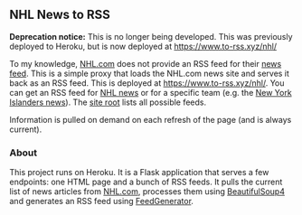 ## NHL News to RSS

**Deprecation notice:** This is no longer being developed. This was previously deployed to Heroku, but is now deployed at https://www.to-rss.xyz/nhl/

To my knowledge, [NHL.com](https://www.nhl.com/) does not provide an
RSS feed for their [news feed](https://www.nhl.com/news/). This is a simple
proxy that loads the NHL.com news site and serves it back as an RSS feed. This
is deployed at https://www.to-rss.xyz/nhl/. You can get an RSS feed for
[NHL news](https://www.to-rss.xyz/nhl/news/) or for a specific team
(e.g. the
[New York Islanders news](https://www.to-rss.xyz/nhl/islanders/)). The
[site root](https://www.to-rss.xyz/nhl/) lists all possible feeds.

Information is pulled on demand on each refresh of the page (and is always
current).

### About

This project runs on Heroku. It is a Flask application that serves a few
endpoints: one HTML page and a bunch of RSS feeds. It pulls the current list of
news articles from [NHL.com](https://www.nhl.com), processes them using
[BeautifulSoup4](https://www.crummy.com/software/BeautifulSoup/bs4/) and
generates an RSS feed using
[FeedGenerator](https://github.com/getpelican/feedgenerator).
